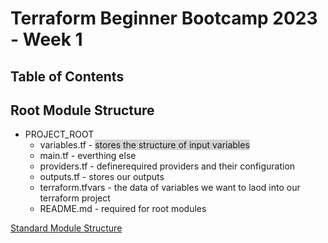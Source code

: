 # Terraform Beginner Bootcamp 2023 - Week 1

## Table of Contents

## Root Module Structure

- PROJECT_ROOT
  - variables.tf - <span style="background-color: #D3D3D3">stores the structure of input variables</span>
  - main.tf - everthing else
  - providers.tf - definerequired providers and their configuration
  - outputs.tf - stores our outputs
  - terraform.tfvars - the data of variables we want to laod into our terraform project
  - README.md          - required for root modules

[Standard Module Structure](https://developer.hashicorp.com/terraform/language/modules/develop/structure)

